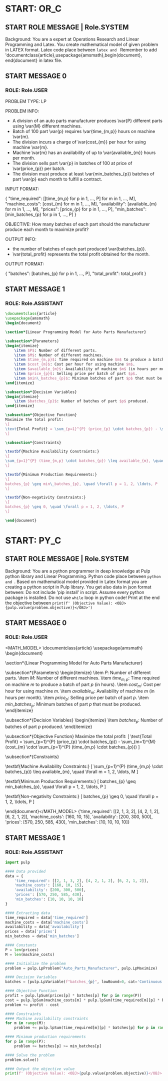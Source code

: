 # START: OR_C 
## START ROLE MESSAGE | Role.SYSTEM 
Background: You are a expert at Operations Research and Linear Programming and Latex. You create mathematical model of given problem in LATEX format. Latex code place between ```latex and ``` Remember to add 'documentclass{article},usepackage{amsmath},begin{document}, end{document} in latex file. 
## START MESSAGE 0 
### ROLE: Role.USER
<DESCRIPTION>
PROBLEM TYPE: LP

PROBLEM INFO:

- A division of an auto parts manufacturer produces \var{P} different parts using \var{M} different machines.
- Batch of 100 part \var{p} requires \var{time_{m,p}} hours on machine \var{m}.
- The division incurs a charge of \var{cost_{m}} per hour for using machine \var{m}.
- Machine \var{m} has an availability of up to \var{available_{m}} hours per month.
- The division sells part \var{p} in batches of 100 at price of \var{price_{p}} per batch.
- The division must produce at least \var{min_batches_{p}} batches of part \var{p} each month to fulfill a contract.

INPUT FORMAT: 

{
    "time_required": [[time_{m,p} for p in 1, ..., P] for m in 1, ..., M],
    "machine_costs": [cost_{m} for m in 1, ..., M],
    "availability": [available_{m} for m in 1, ..., M],
    "prices": [price_{p} for p in 1, ..., P],
    "min_batches": [min_batches_{p} for p in 1, ..., P]
}

OBJECTIVE: How many batches of each part should the manufacturer produce each month to maximize profit?

OUTPUT INFO:

- the number of batches of each part produced \var{batches_{p}}.
- \var{total_profit} represents the total profit obtained for the month.

OUTPUT FORMAT:

{
    "batches": [batches_{p} for p in 1, ..., P],
    "total_profit": total_profit
}
</DESCRIPTION>


## START MESSAGE 1 
### ROLE: Role.ASSISTANT
```latex
\documentclass{article}
\usepackage{amsmath}
\begin{document}

\section*{Linear Programming Model for Auto Parts Manufacturer}

\subsection*{Parameters}
\begin{itemize}
    \item $P$: Number of different parts.
    \item $M$: Number of different machines.
    \item $time_{m,p}$: Time required on machine $m$ to produce a batch of part $p$ (in hours).
    \item $cost_{m}$: Cost per hour for using machine $m$.
    \item $available_{m}$: Availability of machine $m$ (in hours per month).
    \item $price_{p}$: Selling price per batch of part $p$.
    \item $min\_batches_{p}$: Minimum batches of part $p$ that must be produced.
\end{itemize}

\subsection*{Decision Variables}
\begin{itemize}
    \item $batches_{p}$: Number of batches of part $p$ produced.
\end{itemize}

\subsection*{Objective Function}
Maximize the total profit:
\[
\text{Total Profit} = \sum_{p=1}^{P} (price_{p} \cdot batches_{p}) - \sum_{m=1}^{M} (cost_{m} \cdot \sum_{p=1}^{P} (time_{m,p} \cdot batches_{p}))
\]

\subsection*{Constraints}

\textbf{Machine Availability Constraints:}
\[
\sum_{p=1}^{P} (time_{m,p} \cdot batches_{p}) \leq available_{m}, \quad \forall m = 1, 2, \ldots, M
\]

\textbf{Minimum Production Requirements:}
\[
batches_{p} \geq min\_batches_{p}, \quad \forall p = 1, 2, \ldots, P
\]

\textbf{Non-negativity Constraints:}
\[
batches_{p} \geq 0, \quad \forall p = 1, 2, \ldots, P
\]

\end{document}
```

# START: PY_C 
## START ROLE MESSAGE | Role.SYSTEM 
Background: You are a python programmer in deep knowledge at Pulp python library and Linear Programming. Python code place between ```python and ```. Based on mathematical model provided in Latex format you are creating a python script in Pulp library. You get also data in json format between: <DATA></DATA> Do not include 'pip install' in script. Assume every python package is installed. Do not use `while` loop in python code! Print at the end the objective between <OBJ></OBJ> `print(f' (Objective Value): <OBJ>{pulp.value(problem.objective)}</OBJ>')` 
## START MESSAGE 0 
### ROLE: Role.USER
<MATH_MODEL>
\documentclass{article}
\usepackage{amsmath}
\begin{document}

\section*{Linear Programming Model for Auto Parts Manufacturer}

\subsection*{Parameters}
\begin{itemize}
    \item $P$: Number of different parts.
    \item $M$: Number of different machines.
    \item $time_{m,p}$: Time required on machine $m$ to produce a batch of part $p$ (in hours).
    \item $cost_{m}$: Cost per hour for using machine $m$.
    \item $available_{m}$: Availability of machine $m$ (in hours per month).
    \item $price_{p}$: Selling price per batch of part $p$.
    \item $min\_batches_{p}$: Minimum batches of part $p$ that must be produced.
\end{itemize}

\subsection*{Decision Variables}
\begin{itemize}
    \item $batches_{p}$: Number of batches of part $p$ produced.
\end{itemize}

\subsection*{Objective Function}
Maximize the total profit:
\[
\text{Total Profit} = \sum_{p=1}^{P} (price_{p} \cdot batches_{p}) - \sum_{m=1}^{M} (cost_{m} \cdot \sum_{p=1}^{P} (time_{m,p} \cdot batches_{p}))
\]

\subsection*{Constraints}

\textbf{Machine Availability Constraints:}
\[
\sum_{p=1}^{P} (time_{m,p} \cdot batches_{p}) \leq available_{m}, \quad \forall m = 1, 2, \ldots, M
\]

\textbf{Minimum Production Requirements:}
\[
batches_{p} \geq min\_batches_{p}, \quad \forall p = 1, 2, \ldots, P
\]

\textbf{Non-negativity Constraints:}
\[
batches_{p} \geq 0, \quad \forall p = 1, 2, \ldots, P
\]

\end{document}</MATH_MODEL>
<DATA>
{'time_required': [[2, 1, 3, 2], [4, 2, 1, 2], [6, 2, 1, 2]], 'machine_costs': [160, 10, 15], 'availability': [200, 300, 500], 'prices': [570, 250, 585, 430], 'min_batches': [10, 10, 10, 10]}</DATA>


## START MESSAGE 1 
### ROLE: Role.ASSISTANT
```python
import pulp

#### Data provided
data = {
    'time_required': [[2, 1, 3, 2], [4, 2, 1, 2], [6, 2, 1, 2]], 
    'machine_costs': [160, 10, 15], 
    'availability': [200, 300, 500], 
    'prices': [570, 250, 585, 430], 
    'min_batches': [10, 10, 10, 10]
}

#### Extracting data
time_required = data['time_required']
machine_costs = data['machine_costs']
availability = data['availability']
prices = data['prices']
min_batches = data['min_batches']

#### Constants
P = len(prices)
M = len(machine_costs)

#### Initialize the problem
problem = pulp.LpProblem("Auto_Parts_Manufacturer", pulp.LpMaximize)

#### Decision Variables
batches = [pulp.LpVariable(f"batches_{p}", lowBound=0, cat='Continuous') for p in range(P)]

#### Objective Function
profit = pulp.lpSum(prices[p] * batches[p] for p in range(P))
cost = pulp.lpSum(machine_costs[m] * pulp.lpSum(time_required[m][p] * batches[p] for p in range(P)) for m in range(M))
problem += profit - cost

#### Constraints
#### Machine availability constraints
for m in range(M):
    problem += pulp.lpSum(time_required[m][p] * batches[p] for p in range(P)) <= availability[m]

#### Minimum production requirements
for p in range(P):
    problem += batches[p] >= min_batches[p]

#### Solve the problem
problem.solve()

#### Output the objective value
print(f' (Objective Value): <OBJ>{pulp.value(problem.objective)}</OBJ>')
```

